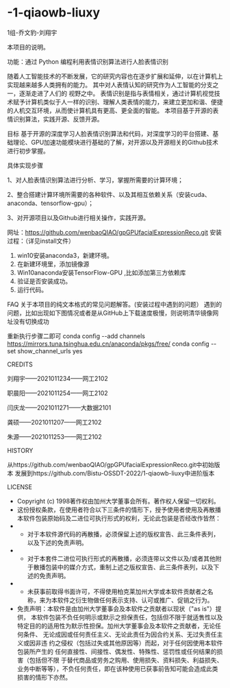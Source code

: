 # -1-qiaowb-liuxy
1组-乔文豹-刘翔宇

本项目的说明。

功能：通过 Python 编程利用表情识别算法进行人脸表情识别

随着人工智能技术的不断发展，它的研究内容也在逐步扩展和延伸，以在计算机上实现越来越多人类拥有的能力。
其中对人表情认知的研究作为人工智能的分支之一，逐渐走进了人们的 视野之中。
表情识别是指与表情相关，通过计算机视觉技术赋予计算机类似于人一样的识别、理解人类表情的能力，来建立更加和谐、便捷的人机交互环境，从而使计算机具有更高、更全面的智能。
本项目基于开源的表情识别算法，实践开源、反馈开源。

目标
    基于开源的深度学习人脸表情识别算法和代码，对深度学习的平台搭建、基础理论、GPU加速功能模块进行基础的了解，对开源以及开源相关的Github技术进行初步掌握。

具体实现步骤
   
   1、对人脸表情识别算法进行分析、学习，掌握所需要的计算环境；
   
   2、整合搭建计算环境所需要的各种软件、以及其相互依赖关系（安装cuda、anaconda、tensorflow-gpu）；
    
   3、对开源项目以及Github进行相关操作，实践开源。

网址：https://github.com/wenbaoQIAO/gpGPUfacialExpressionReco.git
安装过程：（详见install文件）
1.	win10安装anaconda3，新建环境。
2.	在新建环境里，添加镜像源
3.	Win10anaconda安装TensorFlow-GPU ,比如添加第三方依赖库
4.	验证是否安装成功。
5.  运行代码。

FAQ
关于本项目的纯文本格式的常见问题解答。(安装过程中遇到的问题）
遇到的问题，比如出现如下图情况或者是从GitHub上下载速度极慢，则说明清华镜像网址没有切换成功

重新执行步骤二即可
conda config --add channels https://mirrors.tuna.tsinghua.edu.cn/anaconda/pkgs/free/
conda config --set show_channel_urls yes


CREDITS

刘翔宇——2021011234——网工2102

职晨阳——2021011254——网工2102

闫庆龙——2021011271——大数据2101

龚硕——2021011207——网工2102

朱源——2021011253——网工2102

HISTORY

从https://github.com/wenbaoQIAO/gpGPUfacialExpressionReco.git中初始版本
发展到https://github.com/Bistu-OSSDT-2022/1-qiaowb-liuxy中进阶版本


LICENSE
* Copyright (c) 1998著作权由加州大学董事会所有。著作权人保留一切权利。
* 这份授权条款，在使用者符合以下三条件的情形下，授予使用者使用及再散播本软件包装原始码及二进位可执行形式的权利，无论此包装是否经改作皆然：
* * 对于本软件源代码的再散播，必须保留上述的版权宣告、此三条件表列，以及下述的免责声明。
* * 对于本套件二进位可执行形式的再散播，必须连带以文件以及/或者其他附于散播包装中的媒介方式，重制上述之版权宣告、此三条件表列，以及下述的免责声明。
* * 未获事前取得书面许可，不得使用柏克莱加州大学或本软件贡献者之名称，来为本软件之衍生物做任何表示支持、认可或推广、促销之行为。
* 免责声明：本软件是由加州大学董事会及本软件之贡献者以现状（"as is"）提供， 本软件包装不负任何明示或默示之担保责任，包括但不限于就适售性以及特定目的的适用性为默示性担保。加州大学董事会及本软件之贡献者，无论任何条件、 无论成因或任何责任主义、无论此责任为因合约关系、无过失责任主义或因非违 约之侵权（包括过失或其他原因等）而起，对于任何因使用本软件包装所产生的 任何直接性、间接性、偶发性、特殊性、惩罚性或任何结果的损害（包括但不限
于替代商品或劳务之购用、使用损失、资料损失、利益损失、业务中断等等），不负任何责任，即在该种使用已获事前告知可能会造成此类损害的情形下亦然。
